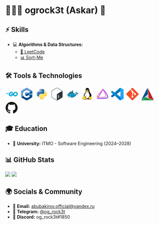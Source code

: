 # 🧑🏼‍💻 ogrock3t (Askar) 🚀  

## ⚡ Skills  
- 💻 **Algorithms & Data Structures:**  
  - [📜 LeetCode](https://leetcode.com/u/og_rock3t/)  
  - [📊 Sort-Me](https://sort-me.org/profile/5078)  

## 🛠 Tools & Technologies  
<div>
  <img src="https://github.com/devicons/devicon/blob/master/icons/go/go-original-wordmark.svg" title="Golang" alt="Golang" width="40" height="40"/>&nbsp;
<!--   <img src="https://github.com/devicons/devicon/blob/master/icons/c/c-original.svg" title="C" alt="C" width="40" height="40"/>&nbsp; -->
  <img src="https://github.com/devicons/devicon/blob/master/icons/cplusplus/cplusplus-original.svg" title="C++" alt="C++" width="40" height="40"/>&nbsp;
  <img src="https://github.com/devicons/devicon/blob/master/icons/python/python-original.svg" title="Python" alt="Python" width="40" height="40"/>&nbsp;
<!--   <img src="https://github.com/devicons/devicon/blob/master/icons/kotlin/kotlin-original.svg" title="Kotlin" alt="Kotlin" width="40" height="40"/>&nbsp; -->
  <img src="https://github.com/devicons/devicon/blob/master/icons/bash/bash-original.svg" title="Bash" alt="Bash" width="40" height="40"/>&nbsp;
  <img src="https://github.com/devicons/devicon/blob/master/icons/docker/docker-original.svg" title="Docker" alt="Docker" width="40" height="40"/>&nbsp;
  <img src="https://github.com/devicons/devicon/blob/master/icons/linux/linux-original.svg" title="Linux" alt="Linux" width="40" height="40"/>&nbsp;
  <img src="https://github.com/ogrock3t/ogrock3t/blob/main/distributor-logo-endeavouros.svg" title="Endeavouros" alt="Endeavouros" width="40" height="40"/>&nbsp;
  <img src="https://github.com/devicons/devicon/blob/master/icons/vscode/vscode-original.svg" title="vscode" alt="vscode" width="40" height="40"/>&nbsp;
  <img src="https://github.com/devicons/devicon/blob/master/icons/git/git-original.svg" title="Git" alt="Git" width="40" height="40"/>&nbsp;
  <img src="https://github.com/devicons/devicon/blob/master/icons/cmake/cmake-original.svg" title="Cmake" alt="Cmake" width="40" height="40"/>&nbsp;
  <img src="https://github.com/devicons/devicon/blob/master/icons/github/github-original.svg" title="Github" alt="Github" width="40" height="40"/>&nbsp;
</div>


## 🎓 Education  
- 🏨 **University:** ITMO - Software Engineering (2024–2028)  


## 📊 GitHub Stats  
<p align="left">
  <img src="https://github-readme-stats.vercel.app/api/top-langs/?username=ogrock3t&layout=compact&theme=tokyonight" height="150" />
  <img src="https://github-readme-stats.vercel.app/api?username=ogrock3t&show_icons=true&theme=tokyonight" height="150" />
</p>


## 🌍 Socials & Community  
- 📧 **Email:** [abubakirov.official@yandex.ru](mailto:abubakirov.official@yandex.ru)  
- 💬 **Telegram:** [@og_rock3t](https://t.me/og_rock3t)  
- 💬 **Discord:** og_rock3t#1850
